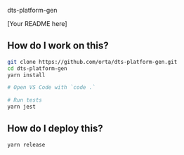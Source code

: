 dts-platform-gen

[Your README here]

## How do I work on this?

```sh
git clone https://github.com/orta/dts-platform-gen.git
cd dts-platform-gen
yarn install

# Open VS Code with `code .`

# Run tests
yarn jest
```

## How do I deploy this?

```sh
yarn release
```

